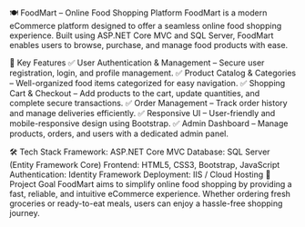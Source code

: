 🍽️ FoodMart – Online Food Shopping Platform
FoodMart is a modern eCommerce platform designed to offer a seamless online food shopping experience. Built using ASP.NET Core MVC and SQL Server, FoodMart enables users to browse, purchase, and manage food products with ease.

🚀 Key Features
✅ User Authentication & Management – Secure user registration, login, and profile management.
✅ Product Catalog & Categories – Well-organized food items categorized for easy navigation.
✅ Shopping Cart & Checkout – Add products to the cart, update quantities, and complete secure transactions.
✅ Order Management – Track order history and manage deliveries efficiently.
✅ Responsive UI – User-friendly and mobile-responsive design using Bootstrap.
✅ Admin Dashboard – Manage products, orders, and users with a dedicated admin panel.

🛠️ Tech Stack
Framework: ASP.NET Core MVC
Database: SQL Server (Entity Framework Core)
Frontend: HTML5, CSS3, Bootstrap, JavaScript
Authentication: Identity Framework
Deployment: IIS / Cloud Hosting
🎯 Project Goal
FoodMart aims to simplify online food shopping by providing a fast, reliable, and intuitive eCommerce experience. Whether ordering fresh groceries or ready-to-eat meals, users can enjoy a hassle-free shopping journey.
